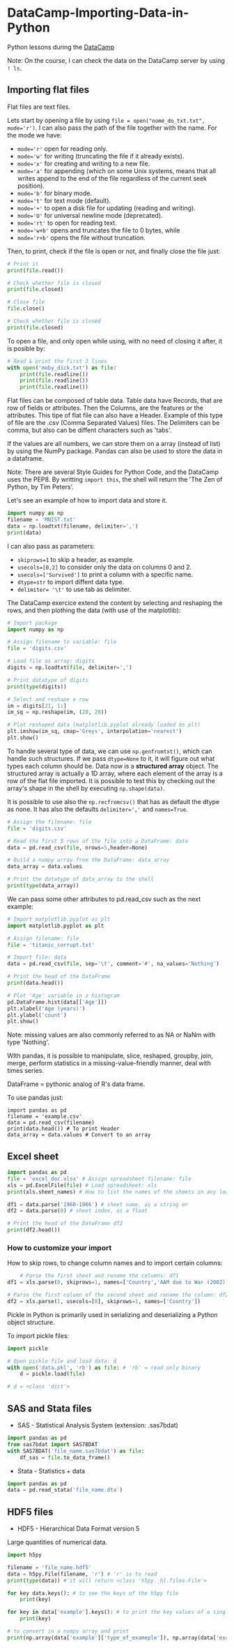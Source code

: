 # DataCamp-Importing-Data-in-Python
Python lessons during the [DataCamp](https://app.datacamp.com/learn/courses/introduction-to-importing-data-in-python)

Note: On the course, I can check the data on the DataCamp server by using ```! ls```.

## Importing flat files

Flat files are text files.

Lets start by opening a file by using ```file = open("nome_do_txt.txt", mode='r')```. I can also pass the path of the file together with the name. For the mode we have:

* ```mode='r'``` open for reading only.
* ```mode='w'``` for writing (truncating the file if it already exists).
* ```mode='x'``` for creating and writing to a new file.
* ```mode='a'``` for appending (which on some Unix systems, means that all writes append to the end of the file regardless of the current seek position).
* ```mode='b'``` for binary mode.
* ```mode='t'``` for text mode (default).
* ```mode='+'``` to open a disk file for updating (reading and writing).
* ```mode='U'``` for universal newline mode (deprecated).
* ```mode='rt'``` to open for reading text.
* ```mode='w+b'``` opens and truncates the file to 0 bytes, while
* ```mode='r+b'``` opens the file without truncation.

Then, to print, check if the file is open or not, and finally close the file just:

```py
# Print it
print(file.read())

# Check whether file is closed
print(file.closed)

# Close file
file.close()

# Check whether file is closed
print(file.closed)
```

To open a file, and only open while using, with no need of closing it after, it is posible by:

```py
# Read & print the first 3 lines
with open('moby_dick.txt') as file:
    print(file.readline())
    print(file.readline())
    print(file.readline())
```
Flat files can be composed of table data. Table data have Records, that are row of fields or attributes.
Then the Columns, are the features or the attributes. This tipe of flat file can also have a Header.
Example of this type of file are the .csv (Comma Separated Values) files. The Delimiters can be comma, but also can be diffent characters such as 'tabs'.

If the values are all numbers, we can store them on a array (instead of list) by using the NumPy package. Pandas can also be used to store the data in a dataframe.

Note: There are several Style Guides for Python Code, and the DataCamp uses the PEP8. By writting ```import this```, the shell will return the 'The Zen of Python, by Tim Peters'.

Let's see an example of how to import data and store it.
 
```py
import numpy as np
filename = 'MNIST.txt'
data = np.loadtxt(filename, delimiter=',')
print(data)
```
I can also pass as parameters: 

* ```skiprows=1``` to skip a header, as example.
* ```usecols=[0,2]``` to consider only the data on columns 0 and 2.
* ```usecols=['Survived']``` to print a column with a specific name.
* ```dtype=str``` to import diffent data type.
* ```delimiter= '\t'``` to use tab as delimiter.

The DataCamp exercice extend the content by selecting and reshaping the rows, and then plothing the data (with use of the matplotlib):

```py
# Import package
import numpy as np

# Assign filename to variable: file
file = 'digits.csv'

# Load file as array: digits
digits = np.loadtxt(file, delimiter=',')

# Print datatype of digits
print(type(digits))

# Select and reshape a row
im = digits[21, 1:]
im_sq = np.reshape(im, (28, 28))

# Plot reshaped data (matplotlib.pyplot already loaded as plt)
plt.imshow(im_sq, cmap='Greys', interpolation='nearest')
plt.show()
```

To handle several type of data, we can use ```np.genfromtxt()```, which can handle such structures. If we pass ```dtype=None``` to it, it will figure out what types each column should be. Data now is a **structured array** object. The structured array is actually a 1D array, where each element of the array is a row of the flat file imported. It is possible to test this by checking out the array's shape in the shell by executing ```np.shape(data)```.

It is possible to use also the ```np.recfromcsv()``` that has as default the dtype as none. It has also the defaults ```delimiter=','``` and ```names=True```.

```py
# Assign the filename: file
file = 'digits.csv'

# Read the first 5 rows of the file into a DataFrame: data
data = pd.read_csv(file, nrows=5,header=None)

# Build a numpy array from the DataFrame: data_array
data_array = data.values

# Print the datatype of data_array to the shell
print(type(data_array))
```

We can pass some other attributes to pd.read_csv such as the next example:
  
```py
# Import matplotlib.pyplot as plt
import matplotlib.pyplot as plt

# Assign filename: file
file = 'titanic_corrupt.txt'

# Import file: data
data = pd.read_csv(file, sep='\t', comment='#', na_values='Nothing')

# Print the head of the DataFrame
print(data.head())

# Plot 'Age' variable in a histogram
pd.DataFrame.hist(data[['Age']])
plt.xlabel('Age (years)')
plt.ylabel('count')
plt.show()
```
Note: missing values are also commonly referred to as NA or NaNm with type 'Nothing'.

WIth pandas, it is possible to  manipulate, slice, reshaped, groupby, join, merge, perform statistics in a missing-value-friendly manner, deal with times series.

DataFrame = pythonic analog of R's data frame.

To use pandas just:

```
import pandas as pd
filename = 'example.csv'
data = pd.read_csv(filename)
print(data.head()) # To print Header
data_array = data.values # Convert to an array
```

## Excel sheet

```py
import pandas as pd
file = 'excel_doc.xlsx' # Assign spreadsheet filename: file
xls = pd.ExcelFile(file) # Load spreadsheet: xls
print(xls.sheet_names) # How to list the names of the sheets in any loaded .xlsx file

df1 = data.parse('1960-1966') # sheet name, as a string or
df2 = data.parse(0) # sheet index, as a float

# Print the head of the DataFrame df2
print(df2.head())
```

### How to customize your import

How to skip rows, to change column names and to import certain columns:
```py
	# Parse the first sheet and rename the columns: df1
df1 = xls.parse(0, skiprows=1, names=['Country','AAM due to War (2002)'])

# Parse the first column of the second sheet and rename the column: df2
df2 = xls.parse(1, usecols=[0], skiprows=1, names=['Country'])
```

Pickle in Python is primarily used in serializing and deserializing a Python object structure.

To import pickle files:
```py
import pickle

# Open pickle file and load data: d
with open('data.pkl', 'rb') as file: # 'rb' = read only binary
	d = pickle.load(file)

# d = <class 'dict'>
```
## SAS and Stata files

* SAS - Statistical Analysis System (extension: .sas7bdat)

```py
import pandas as pd
from sas7bdat import SAS7BDAT
with SAS7BDAT('file_name.sas7bdat') as file:
	df_sas = file.to_data_frame()

```
* Stata - Statistics + data

```py
import pandas as pd
data = pd.read_stata('file_name.dta')
```

## HDF5 files

* HDF5 - Hierarchical Data Format version 5

Large quantities of numerical data.

```py
import h5py

filename = 'file_name.hdf5'
data = h5py.File(filename, 'r') # 'r' is to read
print(type(data)) # it will return <class 'h5py._hl.files.File'>

for key data.keys(): # to see the keys of the h5py file
	print(key)

for key in data['example'].keys(): # to print the key values of a single key
	print(key) 

# to convert in a numpy array and print
print(np.array(data['example']['type_of_exameple']), np.array(data['example']['other_type'])

```
